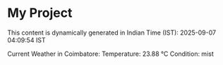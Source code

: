# My Project

This content is dynamically generated in Indian Time (IST): 2025-09-07 04:09:54 IST


Current Weather in Coimbatore:
Temperature: 23.88 °C
Condition: mist
